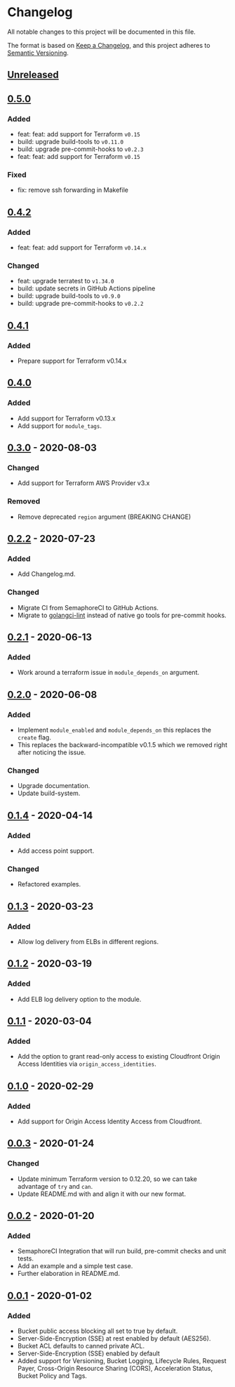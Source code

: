 # Changelog

All notable changes to this project will be documented in this file.

The format is based on [Keep a Changelog](https://keepachangelog.com/en/1.0.0/),
and this project adheres to [Semantic Versioning](https://semver.org/spec/v2.0.0.html).

## [Unreleased]

## [0.5.0]

### Added

- feat: feat: add support for Terraform `v0.15`
- build: upgrade build-tools to `v0.11.0`
- build: upgrade pre-commit-hooks to `v0.2.3`
- feat: feat: add support for Terraform `v0.15`

### Fixed

- fix: remove ssh forwarding in Makefile

## [0.4.2]

### Added

- feat: feat: add support for Terraform `v0.14.x`

### Changed

- feat: upgrade terratest to `v1.34.0`
- build: update secrets in GitHub Actions pipeline
- build: upgrade build-tools to `v0.9.0`
- build: upgrade pre-commit-hooks to `v0.2.2`

## [0.4.1]

### Added

- Prepare support for Terraform v0.14.x

## [0.4.0]

### Added

- Add support for Terraform v0.13.x
- Add support for `module_tags`.

## [0.3.0] - 2020-08-03

### Changed

- Add support for Terraform AWS Provider v3.x

### Removed

- Remove deprecated `region` argument (BREAKING CHANGE)

## [0.2.2] - 2020-07-23

### Added

- Add Changelog.md.

### Changed

- Migrate CI from SemaphoreCI to GitHub Actions.
- Migrate to [golangci-lint](https://github.com/golangci/golangci-lint) instead
  of native go tools for pre-commit hooks.

## [0.2.1] - 2020-06-13

### Added

- Work around a terraform issue in `module_depends_on` argument.

## [0.2.0] - 2020-06-08

### Added

- Implement `module_enabled` and `module_depends_on` this replaces the `create` flag.
- This replaces the backward-incompatible v0.1.5 which we removed right after
  noticing the issue.

### Changed

- Upgrade documentation.
- Update build-system.

## [0.1.4] - 2020-04-14

### Added

- Add access point support.

### Changed

- Refactored examples.

## [0.1.3] - 2020-03-23

### Added

- Allow log delivery from ELBs in different regions.

## [0.1.2] - 2020-03-19

### Added

- Add ELB log delivery option to the module.

## [0.1.1] - 2020-03-04

### Added

- Add the option to grant read-only access to existing Cloudfront Origin Access
  Identities via `origin_access_identities`.

## [0.1.0] - 2020-02-29

### Added

- Add support for Origin Access Identity Access from Cloudfront.

## [0.0.3] - 2020-01-24

### Changed

- Update minimum Terraform version to 0.12.20,
  so we can take advantage of `try` and `can`.
- Update README.md with and align it with our new format.

## [0.0.2] - 2020-01-20

### Added

- SemaphoreCI Integration that will run build, pre-commit checks and unit tests.
- Add an example and a simple test case.
- Further elaboration in README.md.

## [0.0.1] - 2020-01-02

### Added

- Bucket public access blocking all set to true by default.
- Server-Side-Encryption (SSE) at rest enabled by default (AES256).
- Bucket ACL defaults to canned private ACL.
- Server-Side-Encryption (SSE) enabled by default
- Added support for Versioning, Bucket Logging, Lifecycle Rules, Request Payer,
  Cross-Origin Resource Sharing (CORS), Acceleration Status, Bucket Policy and Tags.

<!-- markdown-link-check-disable -->

[Unreleased]: https://github.com/mineiros-io/terraform-aws-s3-bucket/compare/v0.5.0...HEAD
[0.5.0]: https://github.com/mineiros-io/terraform-aws-s3-bucket/compare/v0.4.2...v0.5.0

<!-- markdown-link-check-enable -->

[0.4.2]: https://github.com/mineiros-io/terraform-aws-s3-bucket/compare/v0.4.1...v0.4.2
[0.4.1]: https://github.com/mineiros-io/terraform-aws-s3-bucket/compare/v0.4.0...v0.4.1
[0.4.0]: https://github.com/mineiros-io/terraform-aws-s3-bucket/compare/v0.3.0...v0.4.0
[0.3.0]: https://github.com/mineiros-io/terraform-aws-s3-bucket/compare/v0.2.2...v0.3.0
[0.2.2]: https://github.com/mineiros-io/terraform-aws-s3-bucket/compare/v0.2.1...v0.2.2
[0.2.1]: https://github.com/mineiros-io/terraform-aws-s3-bucket/compare/v0.2.0...v0.2.1
[0.2.0]: https://github.com/mineiros-io/terraform-aws-s3-bucket/compare/v0.1.4...v0.2.0
[0.1.4]: https://github.com/mineiros-io/terraform-aws-s3-bucket/compare/v0.1.3...v0.1.4
[0.1.3]: https://github.com/mineiros-io/terraform-aws-s3-bucket/compare/v0.1.2...v0.1.3
[0.1.2]: https://github.com/mineiros-io/terraform-aws-s3-bucket/compare/v0.1.1...v0.1.2
[0.1.1]: https://github.com/mineiros-io/terraform-aws-s3-bucket/compare/v0.1.0...v0.1.1
[0.1.0]: https://github.com/mineiros-io/terraform-aws-s3-bucket/compare/v0.0.3...v0.1.0
[0.0.3]: https://github.com/mineiros-io/terraform-aws-s3-bucket/compare/v0.0.2...v0.0.3
[0.0.2]: https://github.com/mineiros-io/terraform-aws-s3-bucket/compare/v0.0.1...v0.0.2
[0.0.1]: https://github.com/mineiros-io/terraform-aws-s3-bucket/releases/tag/v0.0.1
